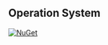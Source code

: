 ## Operation System

[![NuGet](https://img.shields.io/nuget/v/wk.OperatingSystem.svg)](https://www.nuget.org/packages/wk.OperatingSystem)